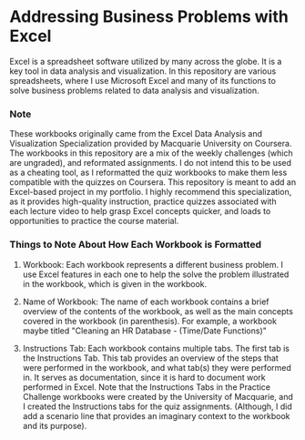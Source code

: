 # Addressing Business Problems with Excel

Excel is a spreadsheet software utilized by many across the globe. It is a key tool in data analysis and visualization. In this repository are various spreadsheets, where I use Microsoft Excel and many of its functions to solve business problems related to data analysis and visualization. 

### Note  
These workbooks originally came from the Excel Data Analysis and Visualization Specialization provided by Macquarie University on Coursera. The workbooks in this repository are a mix of the weekly challenges (which are ungraded), and reformated assignments. I do not intend this to be used as a cheating tool, as I reformatted the quiz workbooks to make them less compatible with the quizzes on Coursera. This repository is meant to add an Excel-based project in my portfolio. I highly recommend this specialization, as it provides high-quality instruction, practice quizzes associated with each lecture video to help grasp Excel concepts quicker, and loads to opportunities to practice the course material.

### Things to Note About How Each Workbook is Formatted  

1) Workbook: Each workbook represents a different business problem. I use Excel features in each one to help the solve the problem illustrated in the workbook, which is given in the workbook. 

2) Name of Workbook: The name of each workbook contains a brief overview of the contents of the workbook, as well as the main concepts covered in the workbook (in parenthesis).
For example, a workbook maybe titled "Cleaning an HR Database - (Time/Date Functions)"

3) Instructions Tab: Each workbook contains multiple tabs. The first tab is the Instructions Tab. This tab provides an overview of the steps that were performed in the workbook, and what tab(s) they were performed in. It serves as documentation, since it is hard to document work performed in Excel. Note that the Instructions Tabs in the Practice Challenge workbooks were created by the University of Macquarie, and I created the Instructions tabs for the quiz assignments. (Although, I did add a scenario line that provides an imaginary context to the workbook and its purpose).
